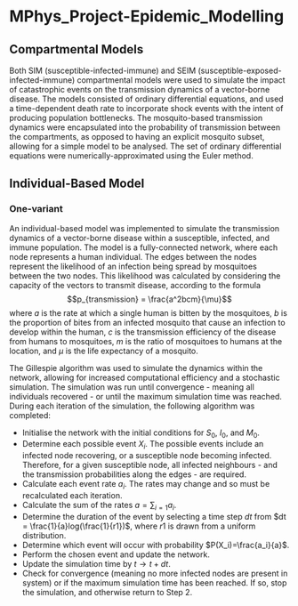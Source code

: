# MPhys_Project-Epidemic_Modelling
## Compartmental Models
Both SIM (susceptible-infected-immune) and SEIM (susceptible-exposed-infected-immune) compartmental models were used to simulate the impact of catastrophic events on the transmission dynamics of a vector-borne disease. The models consisted of ordinary differential equations, and used a time-dependent death rate to incorporate shock events with the intent of producing population bottlenecks. The mosquito-based transmission dynamics were encapsulated into the probability of transmission between the compartments, as opposed to having an explicit mosquito subset, allowing for a simple model to be analysed. The set of ordinary differential equations were numerically-approximated using the Euler method.

## Individual-Based Model
### One-variant
An individual-based model was implemented to simulate the transmission dynamics of a vector-borne disease within a susceptible, infected, and immune population. The model is a fully-connected network, where each node represents a human individual. The edges between the nodes represent the likelihood of an infection being spread by mosquitoes between the two nodes. This likelihood was calculated by considering the capacity of the vectors to transmit disease, according to the formula
$$p_{transmission} = \frac{a^2bcm}{\mu}$$
where $a$ is the rate at which a single human is bitten by the mosquitoes, $b$ is the proportion of bites from an infected mosquito that cause an infection to develop within the human, $c$ is the transmission efficiency of the disease from humans to mosquitoes, $m$ is the ratio of mosquitoes to humans at the location, and $\mu$ is the life expectancy of a mosquito.

The Gillespie algorithm was used to simulate the dynamics within the network, allowing for increased computational efficiency and a stochastic simulation. The simulation was run until convergence - meaning all individuals recovered - or until the maximum simulation time was reached. During each iteration of the simulation, the following algorithm was completed:
* Initialise the network with the initial conditions for $S_0$, $I_0$, and $M_0$.
* Determine each possible event $X_i$. The possible events include an infected node recovering, or a susceptible node becoming infected. Therefore, for a given susceptible node, all infected neighbours - and the transmission probabilities along the edges - are required.
* Calculate each event rate $a_i$. The rates may change and so must be recalculated each iteration.
* Calculate the sum of the rates $a = \sum_{i=1}a_i$.
* Determine the duration of the event by selecting a time step $dt$ from $dt = \frac{1}{a}log(\frac{1}{r1})$, where $r1$ is drawn from a uniform distribution.
* Determine which event will occur with probability $P(X_i)=\frac{a_i}{a}$.
* Perform the chosen event and update the network.
* Update the simulation time by $t \to t + dt$.
* Check for convergence (meaning no more infected nodes are present in system) or if the maximum simulation time has been reached. If so, stop the simulation, and otherwise return to Step 2.
